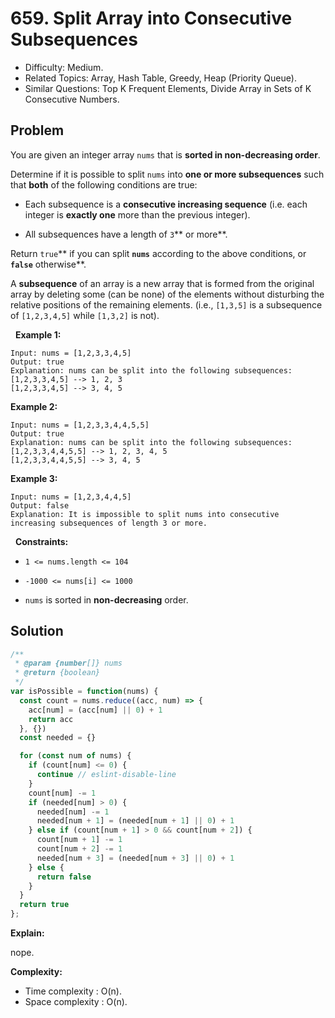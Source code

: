 # 659. Split Array into Consecutive Subsequences

- Difficulty: Medium.
- Related Topics: Array, Hash Table, Greedy, Heap (Priority Queue).
- Similar Questions: Top K Frequent Elements, Divide Array in Sets of K Consecutive Numbers.

## Problem

You are given an integer array ```nums``` that is **sorted in non-decreasing order**.

Determine if it is possible to split ```nums``` into **one or more subsequences** such that **both** of the following conditions are true:


	
- Each subsequence is a **consecutive increasing sequence** (i.e. each integer is **exactly one** more than the previous integer).
	
- All subsequences have a length of ```3```** or more**.


Return ```true```** if you can split **```nums```** according to the above conditions, or **```false```** otherwise**.

A **subsequence** of an array is a new array that is formed from the original array by deleting some (can be none) of the elements without disturbing the relative positions of the remaining elements. (i.e., ```[1,3,5]``` is a subsequence of ```[1,2,3,4,5]``` while ```[1,3,2]``` is not).

 
**Example 1:**

```
Input: nums = [1,2,3,3,4,5]
Output: true
Explanation: nums can be split into the following subsequences:
[1,2,3,3,4,5] --> 1, 2, 3
[1,2,3,3,4,5] --> 3, 4, 5
```

**Example 2:**

```
Input: nums = [1,2,3,3,4,4,5,5]
Output: true
Explanation: nums can be split into the following subsequences:
[1,2,3,3,4,4,5,5] --> 1, 2, 3, 4, 5
[1,2,3,3,4,4,5,5] --> 3, 4, 5
```

**Example 3:**

```
Input: nums = [1,2,3,4,4,5]
Output: false
Explanation: It is impossible to split nums into consecutive increasing subsequences of length 3 or more.
```

 
**Constraints:**


	
- ```1 <= nums.length <= 104```
	
- ```-1000 <= nums[i] <= 1000```
	
- ```nums``` is sorted in **non-decreasing** order.



## Solution

```javascript
/**
 * @param {number[]} nums
 * @return {boolean}
 */
var isPossible = function(nums) {
  const count = nums.reduce((acc, num) => {
    acc[num] = (acc[num] || 0) + 1
    return acc
  }, {})
  const needed = {}

  for (const num of nums) {
    if (count[num] <= 0) {
      continue // eslint-disable-line
    }
    count[num] -= 1
    if (needed[num] > 0) {
      needed[num] -= 1
      needed[num + 1] = (needed[num + 1] || 0) + 1
    } else if (count[num + 1] > 0 && count[num + 2]) {
      count[num + 1] -= 1
      count[num + 2] -= 1
      needed[num + 3] = (needed[num + 3] || 0) + 1
    } else {
      return false
    }
  }
  return true
};
```

**Explain:**

nope.

**Complexity:**

* Time complexity : O(n).
* Space complexity : O(n).
